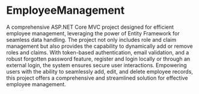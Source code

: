 # EmployeeManagement
 A comprehensive ASP.NET Core MVC project designed for efficient 
employee management, leveraging the power of Entity Framework for seamless data 
handling. The project not only includes role and claim management but also provides the 
capability to dynamically add or remove roles and claims. With token-based authentication, 
email validation, and a robust forgotten password feature, register and login locally or through 
an external login, the system ensures secure user interactions. Empowering users with the 
ability to seamlessly add, edit, and delete employee records, this project offers a 
comprehensive and streamlined solution for effective employee management.
